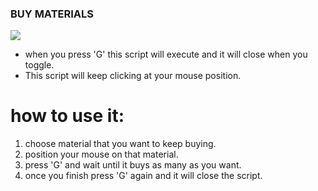### BUY MATERIALS
![](https://i2.moyens.net/pt/images/2021/09/1632528060_241_Onde-esta-Spider-em-Destiny-2-Local-da-Temporada-da.jpg)
- when you press 'G' this script will execute and it will close when you toggle.
- This script will keep clicking at your mouse position.

# how to use it:
1. choose material that you want to keep buying.
2. position your mouse on that material.
3. press 'G' and wait until it buys as many as you want.
4. once you finish press 'G' again and it will close the script.